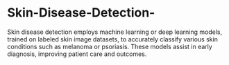 # Skin-Disease-Detection-
Skin disease detection employs machine learning or deep learning models, trained on labeled skin image datasets, to accurately classify various skin conditions such as melanoma or psoriasis. These models assist in early diagnosis, improving patient care and outcomes.

